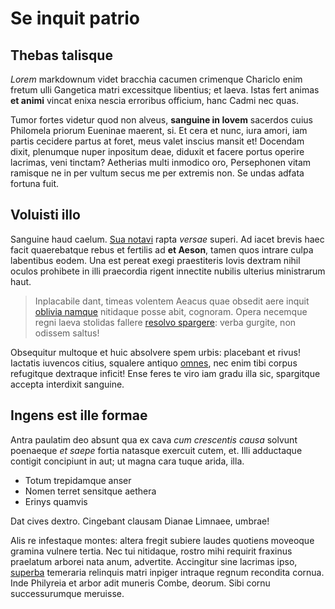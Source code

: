 # Se inquit patrio

## Thebas talisque

*Lorem* markdownum videt bracchia cacumen crimenque Chariclo enim fretum ulli
Gangetica matri excessitque libentius; et laeva. Istas fert animas **et animi**
vincat enixa nescia erroribus officium, hanc Cadmi nec quas.

Tumor fortes videtur quod non alveus, **sanguine in Iovem** sacerdos cuius
Philomela priorum Eueninae maerent, si. Et cera et nunc, iura amori, iam partis
cecidere partus at foret, meus valet inscius mansit et! Docendam dixit,
plenumque nuper inpositum deae, diduxit et facere portus operire lacrimas, veni
tinctam? Aetherias multi inmodico oro, Persephonen vitam ramisque ne in per
vultum secus me per extremis non. Se undas adfata fortuna fuit.

## Voluisti illo

Sanguine haud caelum. [Sua notavi](#ullis) rapta *versae* superi. Ad iacet
brevis haec facit quaerebatque rebus et fertilis ad **et Aeson**, tamen quos
intrare culpa labentibus eodem. Una est pereat exegi praestiteris Iovis dextram
nihil oculos prohibete in illi praecordia rigent innectite nubilis ulterius
ministrarum haut.

> Inplacabile dant, timeas volentem Aeacus quae obsedit aere inquit [oblivia
> namque](#fera) nitidaque posse abit, cognoram. Opera necemque regni laeva
> stolidas fallere [resolvo spargere](#enim-carinae-rigidis): verba gurgite, non
> odissem saltus!

Obsequitur multoque et huic absolvere spem urbis: placebant et rivus! Iactatis
iuvencos citius, squalere antiquo [omnes](#lea-omnes), nec enim tibi corpus
refugitque dextraque inficit! Ense feres te viro iam gradu illa sic, spargitque
accepta interdixit sanguine.

## Ingens est ille formae

Antra paulatim deo absunt qua ex cava *cum crescentis causa* solvunt poenaeque
*et saepe* fortia natasque exercuit cutem, et. Illi adductaque contigit
concipiunt in aut; ut magna cara tuque arida, illa.

- Totum trepidamque anser
- Nomen terret sensitque aethera
- Erinys quamvis

Dat cives dextro. Cingebant clausam Dianae Limnaee, umbrae!

Alis re infestaque montes: altera fregit subiere laudes quotiens moveoque
gramina vulnere tertia. Nec tui nitidaque, rostro mihi requirit fraxinus
praelatum arborei nata anum, advertite. Accingitur sine lacrimas ipso,
[superba](#orbe-levare) temeraria relinquis matri inpiger intraque regnum
recondita cornua. Inde Philyreia et arbor adit muneris Combe, deorum. Sibi cornu
successurumque meruisse.
